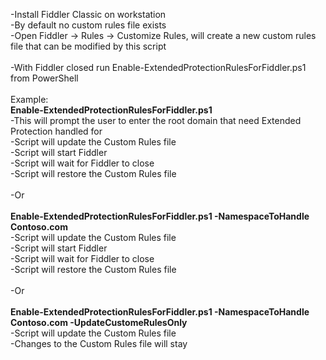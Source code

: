 -Install Fiddler Classic on workstation<br>
-By default no custom rules file exists<br>
-Open Fiddler -> Rules -> Customize Rules, will create a new custom rules file that can be modified by this script<br>
<br>
-With Fiddler closed run Enable-ExtendedProtectionRulesForFiddler.ps1 from PowerShell<br>
<br>
Example:<br>
**Enable-ExtendedProtectionRulesForFiddler.ps1**<br>
-This will prompt the user to enter the root domain that need Extended Protection handled for<br>
-Script will update the Custom Rules file<br>
-Script will start Fiddler<br>
-Script will wait for Fiddler to close<br>
-Script will restore the Custom Rules file<br>
<br>
-Or<br>
<br>
**Enable-ExtendedProtectionRulesForFiddler.ps1 -NamespaceToHandle Contoso.com**<br>
-Script will update the Custom Rules file<br>
-Script will start Fiddler<br>
-Script will wait for Fiddler to close<br>
-Script will restore the Custom Rules file<br>
<br>
-Or<br>
<br>
**Enable-ExtendedProtectionRulesForFiddler.ps1 -NamespaceToHandle Contoso.com -UpdateCustomeRulesOnly**<br>
-Script will update the Custom Rules file<br>
-Changes to the Custom Rules file will stay<br>
